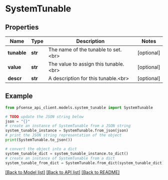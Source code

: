 # SystemTunable


## Properties

Name | Type | Description | Notes
------------ | ------------- | ------------- | -------------
**tunable** | **str** | The name of the tunable to set.&lt;br&gt; | [optional] 
**value** | **str** | The value to assign this tunable.&lt;br&gt; | [optional] 
**descr** | **str** | A description for this tunable.&lt;br&gt; | [optional] 

## Example

```python
from pfsense_api_client.models.system_tunable import SystemTunable

# TODO update the JSON string below
json = "{}"
# create an instance of SystemTunable from a JSON string
system_tunable_instance = SystemTunable.from_json(json)
# print the JSON string representation of the object
print(SystemTunable.to_json())

# convert the object into a dict
system_tunable_dict = system_tunable_instance.to_dict()
# create an instance of SystemTunable from a dict
system_tunable_from_dict = SystemTunable.from_dict(system_tunable_dict)
```
[[Back to Model list]](../README.md#documentation-for-models) [[Back to API list]](../README.md#documentation-for-api-endpoints) [[Back to README]](../README.md)


